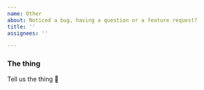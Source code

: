 ```yaml
---
name: Other
about: Noticed a bug, having a question or a feature request?
title: ''
assignees: ''

---
```


### The thing

Tell us the thing 🙂
